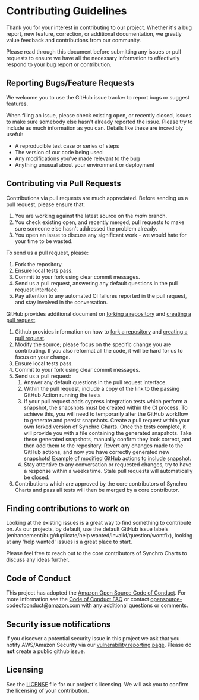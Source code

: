 # Contributing Guidelines
Thank you for your interest in contributing to our project. Whether it's a bug report, new feature, correction, or additional
documentation, we greatly value feedback and contributions from our community.

Please read through this document before submitting any issues or pull requests to ensure we have all the necessary
information to effectively respond to your bug report or contribution.


## Reporting Bugs/Feature Requests
We welcome you to use the GitHub issue tracker to report bugs or suggest features.

When filing an issue, please check existing open, or recently closed, issues to make sure somebody else hasn't already
reported the issue. Please try to include as much information as you can. Details like these are incredibly useful:

* A reproducible test case or series of steps
* The version of our code being used
* Any modifications you've made relevant to the bug
* Anything unusual about your environment or deployment


## Contributing via Pull Requests
Contributions via pull requests are much appreciated. Before sending us a pull request, please ensure that:

1. You are working against the latest source on the *main* branch.
2. You check existing open, and recently merged, pull requests to make sure someone else hasn't addressed the problem already.
3. You open an issue to discuss any significant work - we would hate for your time to be wasted.

To send us a pull request, please:

1. Fork the repository.
3. Ensure local tests pass.
4. Commit to your fork using clear commit messages.
5. Send us a pull request, answering any default questions in the pull request interface.
6. Pay attention to any automated CI failures reported in the pull request, and stay involved in the conversation.

GitHub provides additional document on [forking a repository](https://help.github.com/articles/fork-a-repo/) and
[creating a pull request](https://help.github.com/articles/creating-a-pull-request/).
1. Github provides information on how to [fork a repository](https://help.github.com/articles/fork-a-repo/) and
  [creating a pull request](https://help.github.com/articles/creating-a-pull-request/).
1. Modify the source; please focus on the specific change you are contributing. If you also reformat all the code, it will be hard for us to focus on your change.
1. Ensure local tests pass.
1. Commit to your fork using clear commit messages.
1. Send us a pull request:
    1. Answer any default questions in the pull request interface.
    1. Within the pull request, include a copy of the link to the passing GitHub Action running the tests
    1. If your pull request adds cypress integration tests which perform a snapshot, the snapshots must be created within the CI process. To achieve this, you
       will need to temporarily alter the GitHub workflow to generate and persist snapshots. Create a pull request within your own forked version of Synchro Charts. Once the tests complete, it will provide you with a file containing
       the generated snapshots. Take these generated snapshots, manually confirm they look correct, and then add them to the repository. Revert any changes made to the GitHub actions, and now you have
       correctly generated new snapshots! [Example of modified GitHub actions to include snapshot](https://github.com/diehbria/aws-synchro-charts/blob/0610b552b284f0f54ae059ee35fb5fa5ad036221/.github/workflows/github-actions.yml).
    1. Stay attentive to any conversation or requested changes, try to have a response within a weeks time. Stale pull requests will automatically be closed.
1. Contributions which are approved by the core contributors of Synchro Charts and pass all tests will then be merged by a core contributor.

## Finding contributions to work on
Looking at the existing issues is a great way to find something to contribute on. As our projects, by default, use the default GitHub issue labels (enhancement/bug/duplicate/help wanted/invalid/question/wontfix), looking at any 'help wanted' issues is a great place to start.

Please feel free to reach out to the core contributors of Synchro Charts to discuss any ideas further.

## Code of Conduct
This project has adopted the [Amazon Open Source Code of Conduct](https://aws.github.io/code-of-conduct).
For more information see the [Code of Conduct FAQ](https://aws.github.io/code-of-conduct-faq) or contact
opensource-codeofconduct@amazon.com with any additional questions or comments.

## Security issue notifications
If you discover a potential security issue in this project we ask that you notify AWS/Amazon Security via our [vulnerability reporting page](http://aws.amazon.com/security/vulnerability-reporting/). Please do **not** create a public github issue.


## Licensing
See the [LICENSE](LICENSE) file for our project's licensing. We will ask you to confirm the licensing of your contribution.
